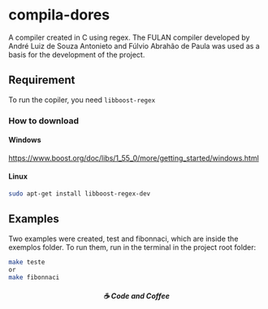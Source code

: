 
# compila-dores

A compiler created in C using regex. The FULAN compiler developed by André Luiz de Souza Antonieto and Fúlvio Abrahão de Paula was used as a basis for the development of the project.


## Requirement

To run the copiler, you need ```libboost-regex```

### How to download 

#### Windows
https://www.boost.org/doc/libs/1_55_0/more/getting_started/windows.html

#### Linux
```bash
sudo apt-get install libboost-regex-dev
```


    
## Examples

Two examples were created, test and fibonnaci, which are inside the exemplos folder. To run them, run in the terminal in the project root folder:

```bash
make teste 
or
make fibonnaci
```




<h5 align="center">
  ☕ Code and Coffee
</h5>
